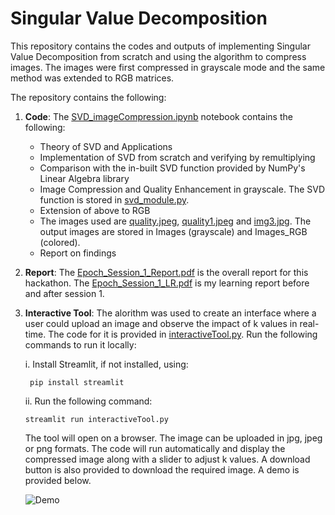 # Singular Value Decomposition

This repository contains the codes and outputs of implementing Singular Value Decomposition from scratch and using the algorithm to compress images.
The images were first compressed in grayscale mode and the same method was extended to RGB matrices.

The repository contains the following:
1. **Code**: The [SVD_imageCompression.ipynb](https://github.com/aroshishp/SVD/blob/main/SVD_imageCompression.ipynb) notebook contains the following:
   * Theory of SVD and Applications
   * Implementation of SVD from scratch and verifying by remultiplying
   * Comparison with the in-built SVD function provided by NumPy's Linear Algebra library
   * Image Compression and Quality Enhancement in grayscale. The SVD function is stored in [svd_module.py](https://github.com/aroshishp/SVD/blob/main/svd_module.py).
   * Extension of above to RGB
   * The images used are [quality.jpeg](https://github.com/aroshishp/SVD/blob/main/quality.jpeg), [quality1.jpeg](https://github.com/aroshishp/SVD/blob/main/quality1.jpeg) and [img3.jpg](https://github.com/aroshishp/SVD/blob/main/img3.jpg). The output images are stored in Images (grayscale) and Images_RGB (colored).
   * Report on findings
2. **Report**: The [Epoch_Session_1_Report.pdf](https://github.com/aroshishp/SVD/blob/main/Epoch_Session_1_Report.pdf) is the overall report for this hackathon.
   The [Epoch_Session_1_LR.pdf](https://github.com/aroshishp/SVD/blob/main/Epoch_Session_1_LR.pdf) is my learning report before and after session 1.
3. **Interactive Tool**: The alorithm was used to create an interface where a user could upload an image and observe the impact of k values in real-time. The code for it is provided in [interactiveTool.py](https://github.com/aroshishp/SVD/blob/main/interactiveTool.py). Run the following commands to run it locally:
   
   i. Install Streamlit, if not installed, using:
      ```
       pip install streamlit
      ```
   ii. Run the following command:
     ```
     streamlit run interactiveTool.py
     ```
     The tool will open on a browser. The image can be uploaded in jpg, jpeg or png formats. The code will run automatically and display the compressed image along with a slider to adjust k values. A download button is also provided to download the required image. A demo is provided below.

   ![Demo](https://github.com/aroshishp/SVD/blob/main/ImageCompressionDemo1.gif)
